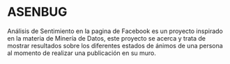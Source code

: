 # ASENBUG
Análisis de Sentimiento en la pagina de Facebook es un proyecto inspirado en la materia de Minería de Datos, este proyecto se acerca y trata de mostrar resultados sobre los diferentes estados de ánimos de una persona al momento de realizar una publicación en su muro.
